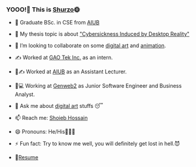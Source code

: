 ### YOOO!🤘 This is [Shurzo](https://www.facebook.com/shoaibhossain207/)🌞

- 🔭 Graduate BSc. in CSE from [AIUB](https://www.aiub.edu/)
- 🌱 My thesis topic is about ["Cybersickness Induced by Desktop Reality"](https://drive.google.com/file/d/1pWtv3Ry3x7Qy9sVQvS--GMuHyCcOMTdv/view?usp=sharing)
- 👯 I’m looking to collaborate on some [digital art](https://www.google.com/search?q=digital+art&sxsrf=ALeKk038fivupdnAy4NgvIEnrySWrfO3fg:1617388964732&source=lnms&tbm=isch&sa=X&ved=2ahUKEwiGkdO1m-DvAhXoxDgGHURdD9IQ_AUoAXoECAIQAw&biw=1920&bih=937) and [animation](https://en.wikipedia.org/wiki/Animation#:~:text=Animation%20is%20a%20method%20in,%2Dgenerated%20imagery%20(CGI).).
- ✍ Worked at [GAO Tek Inc.](https://gaotek.com/) as an intern.
- 🏫✍ Worked at [AIUB](https://www.aiub.edu/) as an Assistant Lecturer.
- 🏢💻 Working at [Genweb2](https://genweb2.com/) as Junior Software Engineer and Business Analyst.
- 💬 Ask me about [digital art](https://www.google.com/search?q=digital+art&sxsrf=ALeKk038fivupdnAy4NgvIEnrySWrfO3fg:1617388964732&source=lnms&tbm=isch&sa=X&ved=2ahUKEwiGkdO1m-DvAhXoxDgGHURdD9IQ_AUoAXoECAIQAw&biw=1920&bih=937) stuffs 😴

- 📫 Reach me: [Shoieb Hossain](https://www.linkedin.com/in/zoro-op/?msgControlName=reply_to_sender&msgConversationId=2-ZTBiNTcwMjEtMWFiOS00MjVlLWFkYzUtZGVhZDcxOGFlZTU3XzAxMw%3D%3D&msgOverlay=true)
- 😄 Pronouns: He/His👨🏻‍🎓
- ⚡ Fun fact: Try to know me well, you will definitely get lost in hell.😈
- 📝[Resume](https://drive.google.com/file/d/1c93iaiYVSyg_NxMggD97kWWhG_Wl1Lsh/view?usp=sharing)
